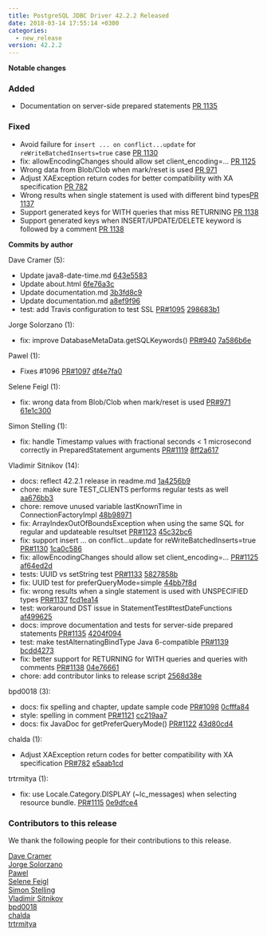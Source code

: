 ```yaml
---
title: PostgreSQL JDBC Driver 42.2.2 Released
date: 2018-03-14 17:55:14 +0300
categories:
  - new_release
version: 42.2.2
---
```

**Notable changes**

### Added
- Documentation on server-side prepared statements [PR 1135](https://github.com/pgjdbc/pgjdbc/pull/1135)

### Fixed
- Avoid failure for `insert ... on conflict...update` for `reWriteBatchedInserts=true` case [PR 1130](https://github.com/pgjdbc/pgjdbc/pull/1130)
- fix: allowEncodingChanges should allow set client_encoding=... [PR 1125](https://github.com/pgjdbc/pgjdbc/pull/1125)
- Wrong data from Blob/Clob when mark/reset is used [PR 971](https://github.com/pgjdbc/pgjdbc/pull/971)
- Adjust XAException return codes for better compatibility with XA specification [PR 782](https://github.com/pgjdbc/pgjdbc/pull/782)
- Wrong results when single statement is used with different bind types[PR 1137](https://github.com/pgjdbc/pgjdbc/pull/1137)
- Support generated keys for WITH queries that miss RETURNING [PR 1138](https://github.com/pgjdbc/pgjdbc/pull/1138)
- Support generated keys when INSERT/UPDATE/DELETE keyword is followed by a comment [PR 1138](https://github.com/pgjdbc/pgjdbc/pull/1138)


<!--more-->

**Commits by author**

Dave Cramer (5):

* Update java8-date-time.md [643e5583](https://github.com/pgjdbc/pgjdbc/commit/643e5583fe34c28602af21eb766acbc56a7b26d7)
* Update about.html [6fe76a3c](https://github.com/pgjdbc/pgjdbc/commit/6fe76a3c9289c78b2a8875e101020747584c36a7)
* Update documentation.md [3b3fd8c9](https://github.com/pgjdbc/pgjdbc/commit/3b3fd8c90a4bdcde101f45ae255ca2fe30bac338)
* Update documentation.md [a8ef9f96](https://github.com/pgjdbc/pgjdbc/commit/a8ef9f96feb02246a3d7967ada2ffe146778f7ed)
* test: add Travis configuration to test SSL [PR#1095](https://github.com/pgjdbc/pgjdbc/pull/1095) [298683b1](https://github.com/pgjdbc/pgjdbc/commit/298683b1bd11a4b16cdba861c8ca93134cfb037b)

Jorge Solorzano (1):

* fix: improve DatabaseMetaData.getSQLKeywords() [PR#940](https://github.com/pgjdbc/pgjdbc/pull/940) [7a586b6e](https://github.com/pgjdbc/pgjdbc/commit/7a586b6e492e8911a928d50113a68569981fa731)

Pawel (1):

* Fixes #1096 [PR#1097](https://github.com/pgjdbc/pgjdbc/pull/1097) [df4e7fa0](https://github.com/pgjdbc/pgjdbc/commit/df4e7fa07c205e12f7fe5e3c80ab90ea63c1bc17)

Selene Feigl (1):

* fix: wrong data from Blob/Clob when mark/reset is used [PR#971](https://github.com/pgjdbc/pgjdbc/pull/971) [61e1c300](https://github.com/pgjdbc/pgjdbc/commit/61e1c300fb52237b05b7649d61603dd339fbdd9b)

Simon Stelling (1):

* fix: handle Timestamp values with fractional seconds < 1 microsecond correctly in PreparedStatement arguments [PR#1119](https://github.com/pgjdbc/pgjdbc/pull/1119) [8ff2a617](https://github.com/pgjdbc/pgjdbc/commit/8ff2a617c8a153eb364d8b762102b6b6b1cb53f8)

Vladimir Sitnikov (14):

* docs: reflect 42.2.1 release in readme.md [1a4256b9](https://github.com/pgjdbc/pgjdbc/commit/1a4256b973da36c0fc42f0268e58e1535073247b)
* chore: make sure TEST_CLIENTS performs regular tests as well [aa676bb3](https://github.com/pgjdbc/pgjdbc/commit/aa676bb39117dc47cbd51a236b232227e9128220)
* chore: remove unused variable lastKnownTime in ConnectionFactoryImpl [48b98971](https://github.com/pgjdbc/pgjdbc/commit/48b98971d085a7988b67a31cf5ff9fb52c5534e5)
* fix: ArrayIndexOutOfBoundsException when using the same SQL for regular and updateable resultset [PR#1123](https://github.com/pgjdbc/pgjdbc/pull/1123) [45c32bc6](https://github.com/pgjdbc/pgjdbc/commit/45c32bc6af2e140ff86dabd718344c74fc244394)
* fix: support insert ... on conflict...update for reWriteBatchedInserts=true [PR#1130](https://github.com/pgjdbc/pgjdbc/pull/1130) [1ca0c586](https://github.com/pgjdbc/pgjdbc/commit/1ca0c5864a8b6c575b32aee03e2e1e8848fee143)
* fix: allowEncodingChanges should allow set client_encoding=... [PR#1125](https://github.com/pgjdbc/pgjdbc/pull/1125) [af64ed2d](https://github.com/pgjdbc/pgjdbc/commit/af64ed2dac035c621b4aec4a0471730457725194)
* tests: UUID vs setString test [PR#1133](https://github.com/pgjdbc/pgjdbc/pull/1133) [5827858b](https://github.com/pgjdbc/pgjdbc/commit/5827858ba5b72b519feb86fc65301a7bffa10c4d)
* fix: UUID test for preferQueryMode=simple [44bb7f8d](https://github.com/pgjdbc/pgjdbc/commit/44bb7f8d66829705bf46a6cfcad8a179eb14e441)
* fix: wrong results when a single statement is used with UNSPECIFIED types [PR#1137](https://github.com/pgjdbc/pgjdbc/pull/1137) [fcd1ea14](https://github.com/pgjdbc/pgjdbc/commit/fcd1ea14545a113fe4a124e17132824e279f572e)
* test: workaround DST issue in StatementTest#testDateFunctions [af499625](https://github.com/pgjdbc/pgjdbc/commit/af499625fb99043fe0bf605ec4b23f3dd64c18d7)
* docs: improve documentation and tests for server-side prepared statements [PR#1135](https://github.com/pgjdbc/pgjdbc/pull/1135) [4204f094](https://github.com/pgjdbc/pgjdbc/commit/4204f09446edbc7caaecb4c8cd7c8f78abd9344e)
* test: make testAlternatingBindType Java 6-compatible [PR#1139](https://github.com/pgjdbc/pgjdbc/pull/1139) [bcdd4273](https://github.com/pgjdbc/pgjdbc/commit/bcdd4273bba7ae6b3348d47d4cdeb72e941d5acc)
* fix: better support for RETURNING for WITH queries and queries with comments [PR#1138](https://github.com/pgjdbc/pgjdbc/pull/1138) [04e76661](https://github.com/pgjdbc/pgjdbc/commit/04e76661586b54157a1220552c005569231388a9)
* chore: add contributor links to release script [2568d38e](https://github.com/pgjdbc/pgjdbc/commit/2568d38e5ff7c9b23f92011c7dc936c307f53008)

bpd0018 (3):

* docs: fix spelling and chapter, update sample code [PR#1098](https://github.com/pgjdbc/pgjdbc/pull/1098) [0cfffa84](https://github.com/pgjdbc/pgjdbc/commit/0cfffa841b9b8d2040fe6c576aa77edfd399bbc0)
* style: spelling in comment [PR#1121](https://github.com/pgjdbc/pgjdbc/pull/1121) [cc219aa7](https://github.com/pgjdbc/pgjdbc/commit/cc219aa79b37f03432db4fe61e06b5f27fcb7f83)
* docs: fix JavaDoc for getPreferQueryMode() [PR#1122](https://github.com/pgjdbc/pgjdbc/pull/1122) [43d80cd4](https://github.com/pgjdbc/pgjdbc/commit/43d80cd48a54ea91868d15bd2f3806b467519883)

chalda (1):

* Adjust XAException return codes for better compatibility with XA specification [PR#782](https://github.com/pgjdbc/pgjdbc/pull/782) [e5aab1cd](https://github.com/pgjdbc/pgjdbc/commit/e5aab1cd3e49051f46298d8f1fd9f66af1731299)

trtrmitya (1):

* fix: use Locale.Category.DISPLAY (~lc_messages) when selecting resource bundle. [PR#1115](https://github.com/pgjdbc/pgjdbc/pull/1115) [0e9dfce4](https://github.com/pgjdbc/pgjdbc/commit/0e9dfce42c80391d0eefa830600e0ac4c1baae50)

<a name="contributors_{{ page.version }}"></a>
### Contributors to this release

We thank the following people for their contributions to this release.

[Dave Cramer](davec@postgresintl.com)  
[Jorge Solorzano](https://github.com/jorsol)  
[Pawel](https://github.com/veselov)  
[Selene Feigl](https://github.com/sfeigl)  
[Simon Stelling](https://github.com/stellingsimon)  
[Vladimir Sitnikov](https://github.com/vlsi)  
[bpd0018](https://github.com/bpd0018)  
[chalda](https://github.com/ochaloup)  
[trtrmitya](https://github.com/trtrmitya)  
